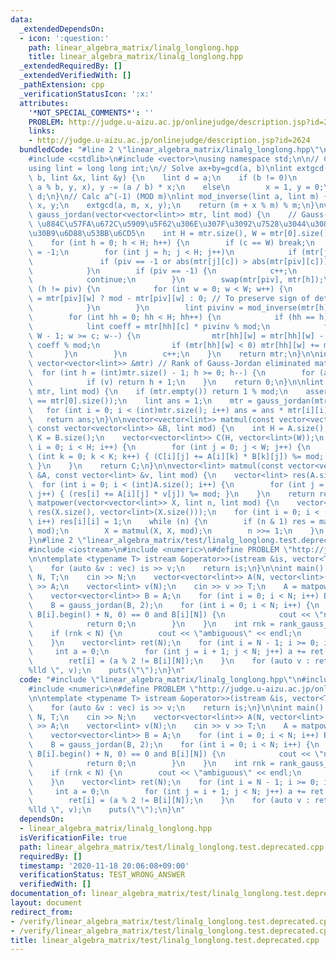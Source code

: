 ```yaml
---
data:
  _extendedDependsOn:
  - icon: ':question:'
    path: linear_algebra_matrix/linalg_longlong.hpp
    title: linear_algebra_matrix/linalg_longlong.hpp
  _extendedRequiredBy: []
  _extendedVerifiedWith: []
  _pathExtension: cpp
  _verificationStatusIcon: ':x:'
  attributes:
    '*NOT_SPECIAL_COMMENTS*': ''
    PROBLEM: http://judge.u-aizu.ac.jp/onlinejudge/description.jsp?id=2624
    links:
    - http://judge.u-aizu.ac.jp/onlinejudge/description.jsp?id=2624
  bundledCode: "#line 2 \"linear_algebra_matrix/linalg_longlong.hpp\"\n#include <cassert>\n\
    #include <cstdlib>\n#include <vector>\nusing namespace std;\n\n// CUT begin\n\
    using lint = long long int;\n// Solve ax+by=gcd(a, b)\nlint extgcd(lint a, lint\
    \ b, lint &x, lint &y) {\n    lint d = a;\n    if (b != 0)\n        d = extgcd(b,\
    \ a % b, y, x), y -= (a / b) * x;\n    else\n        x = 1, y = 0;\n    return\
    \ d;\n}\n// Calc a^(-1) (MOD m)\nlint mod_inverse(lint a, lint m) {\n    lint\
    \ x, y;\n    extgcd(a, m, x, y);\n    return (m + x % m) % m;\n}\nvector<vector<lint>>\
    \ gauss_jordan(vector<vector<lint>> mtr, lint mod) {\n    // Gauss-Jordan elimination\
    \ \u884C\u57FA\u672C\u5909\u5F62\u306E\u307F\u3092\u7528\u3044\u308B\u30AC\u30A6\
    \u30B9\u6D88\u53BB\u6CD5\n    int H = mtr.size(), W = mtr[0].size(), c = 0;\n\
    \    for (int h = 0; h < H; h++) {\n        if (c == W) break;\n        int piv\
    \ = -1;\n        for (int j = h; j < H; j++)\n            if (mtr[j][c]) {\n \
    \               if (piv == -1 or abs(mtr[j][c]) > abs(mtr[piv][c])) piv = j;\n\
    \            }\n        if (piv == -1) {\n            c++;\n            h--;\n\
    \            continue;\n        }\n        swap(mtr[piv], mtr[h]);\n        if\
    \ (h != piv) {\n            for (int w = 0; w < W; w++) {\n                mtr[piv][w]\
    \ = mtr[piv][w] ? mod - mtr[piv][w] : 0; // To preserve sign of determinant\n\
    \            }\n        }\n        lint pivinv = mod_inverse(mtr[h][c], mod);\n\
    \        for (int hh = 0; hh < H; hh++) {\n            if (hh == h) continue;\n\
    \            lint coeff = mtr[hh][c] * pivinv % mod;\n            for (int w =\
    \ W - 1; w >= c; w--) {\n                mtr[hh][w] = mtr[hh][w] - mtr[h][w] *\
    \ coeff % mod;\n                if (mtr[hh][w] < 0) mtr[hh][w] += mod;\n     \
    \       }\n        }\n        c++;\n    }\n    return mtr;\n}\n\nint rank_gauss_jordan(const\
    \ vector<vector<lint>> &mtr) // Rank of Gauss-Jordan eliminated matrix\n{\n  \
    \  for (int h = (int)mtr.size() - 1; h >= 0; h--) {\n        for (auto v : mtr[h])\n\
    \            if (v) return h + 1;\n    }\n    return 0;\n}\n\nlint mod_determinant(vector<vector<lint>>\
    \ mtr, lint mod) {\n    if (mtr.empty()) return 1 % mod;\n    assert(mtr.size()\
    \ == mtr[0].size());\n    lint ans = 1;\n    mtr = gauss_jordan(mtr, mod);\n \
    \   for (int i = 0; i < (int)mtr.size(); i++) ans = ans * mtr[i][i] % mod;\n \
    \   return ans;\n}\n\nvector<vector<lint>> matmul(const vector<vector<lint>> &A,\
    \ const vector<vector<lint>> &B, lint mod) {\n    int H = A.size(), W = B[0].size(),\
    \ K = B.size();\n    vector<vector<lint>> C(H, vector<lint>(W));\n    for (int\
    \ i = 0; i < H; i++) {\n        for (int j = 0; j < W; j++) {\n            for\
    \ (int k = 0; k < K; k++) { (C[i][j] += A[i][k] * B[k][j]) %= mod; }\n       \
    \ }\n    }\n    return C;\n}\n\nvector<lint> matmul(const vector<vector<lint>>\
    \ &A, const vector<lint> &v, lint mod) {\n    vector<lint> res(A.size());\n  \
    \  for (int i = 0; i < (int)A.size(); i++) {\n        for (int j = 0; j < (int)v.size();\
    \ j++) { (res[i] += A[i][j] * v[j]) %= mod; }\n    }\n    return res;\n}\nvector<vector<lint>>\
    \ matpower(vector<vector<lint>> X, lint n, lint mod) {\n    vector<vector<lint>>\
    \ res(X.size(), vector<lint>(X.size()));\n    for (int i = 0; i < (int)res.size();\
    \ i++) res[i][i] = 1;\n    while (n) {\n        if (n & 1) res = matmul(res, X,\
    \ mod);\n        X = matmul(X, X, mod);\n        n >>= 1;\n    }\n    return res;\n\
    }\n#line 2 \"linear_algebra_matrix/test/linalg_longlong.test.deprecated.cpp\"\n\
    #include <iostream>\n#include <numeric>\n#define PROBLEM \"http://judge.u-aizu.ac.jp/onlinejudge/description.jsp?id=2624\"\
    \n\ntemplate <typename T> istream &operator>>(istream &is, vector<T> &vec) {\n\
    \    for (auto &v : vec) is >> v;\n    return is;\n}\n\nint main() {\n    int\
    \ N, T;\n    cin >> N;\n    vector<vector<lint>> A(N, vector<lint>(N));\n    cin\
    \ >> A;\n    vector<lint> v(N);\n    cin >> v >> T;\n    A = matpower(A, T, 2);\n\
    \    vector<vector<lint>> B = A;\n    for (int i = 0; i < N; i++) B[i].push_back(v[i]);\n\
    \    B = gauss_jordan(B, 2);\n    for (int i = 0; i < N; i++) {\n        if (accumulate(B[i].begin(),\
    \ B[i].begin() + N, 0) == 0 and B[i][N]) {\n            cout << \"none\" << endl;\n\
    \            return 0;\n        }\n    }\n    int rnk = rank_gauss_jordan(B);\n\
    \    if (rnk < N) {\n        cout << \"ambiguous\" << endl;\n        return 0;\n\
    \    }\n    vector<lint> ret(N);\n    for (int i = N - 1; i >= 0; i--) {\n   \
    \     int a = 0;\n        for (int j = i + 1; j < N; j++) a += ret[j] * B[i][j];\n\
    \        ret[i] = (a % 2 != B[i][N]);\n    }\n    for (auto v : ret) printf(\"\
    %lld \", v);\n    puts(\"\");\n}\n"
  code: "#include \"linear_algebra_matrix/linalg_longlong.hpp\"\n#include <iostream>\n\
    #include <numeric>\n#define PROBLEM \"http://judge.u-aizu.ac.jp/onlinejudge/description.jsp?id=2624\"\
    \n\ntemplate <typename T> istream &operator>>(istream &is, vector<T> &vec) {\n\
    \    for (auto &v : vec) is >> v;\n    return is;\n}\n\nint main() {\n    int\
    \ N, T;\n    cin >> N;\n    vector<vector<lint>> A(N, vector<lint>(N));\n    cin\
    \ >> A;\n    vector<lint> v(N);\n    cin >> v >> T;\n    A = matpower(A, T, 2);\n\
    \    vector<vector<lint>> B = A;\n    for (int i = 0; i < N; i++) B[i].push_back(v[i]);\n\
    \    B = gauss_jordan(B, 2);\n    for (int i = 0; i < N; i++) {\n        if (accumulate(B[i].begin(),\
    \ B[i].begin() + N, 0) == 0 and B[i][N]) {\n            cout << \"none\" << endl;\n\
    \            return 0;\n        }\n    }\n    int rnk = rank_gauss_jordan(B);\n\
    \    if (rnk < N) {\n        cout << \"ambiguous\" << endl;\n        return 0;\n\
    \    }\n    vector<lint> ret(N);\n    for (int i = N - 1; i >= 0; i--) {\n   \
    \     int a = 0;\n        for (int j = i + 1; j < N; j++) a += ret[j] * B[i][j];\n\
    \        ret[i] = (a % 2 != B[i][N]);\n    }\n    for (auto v : ret) printf(\"\
    %lld \", v);\n    puts(\"\");\n}\n"
  dependsOn:
  - linear_algebra_matrix/linalg_longlong.hpp
  isVerificationFile: true
  path: linear_algebra_matrix/test/linalg_longlong.test.deprecated.cpp
  requiredBy: []
  timestamp: '2020-11-18 20:06:08+09:00'
  verificationStatus: TEST_WRONG_ANSWER
  verifiedWith: []
documentation_of: linear_algebra_matrix/test/linalg_longlong.test.deprecated.cpp
layout: document
redirect_from:
- /verify/linear_algebra_matrix/test/linalg_longlong.test.deprecated.cpp
- /verify/linear_algebra_matrix/test/linalg_longlong.test.deprecated.cpp.html
title: linear_algebra_matrix/test/linalg_longlong.test.deprecated.cpp
---
```

